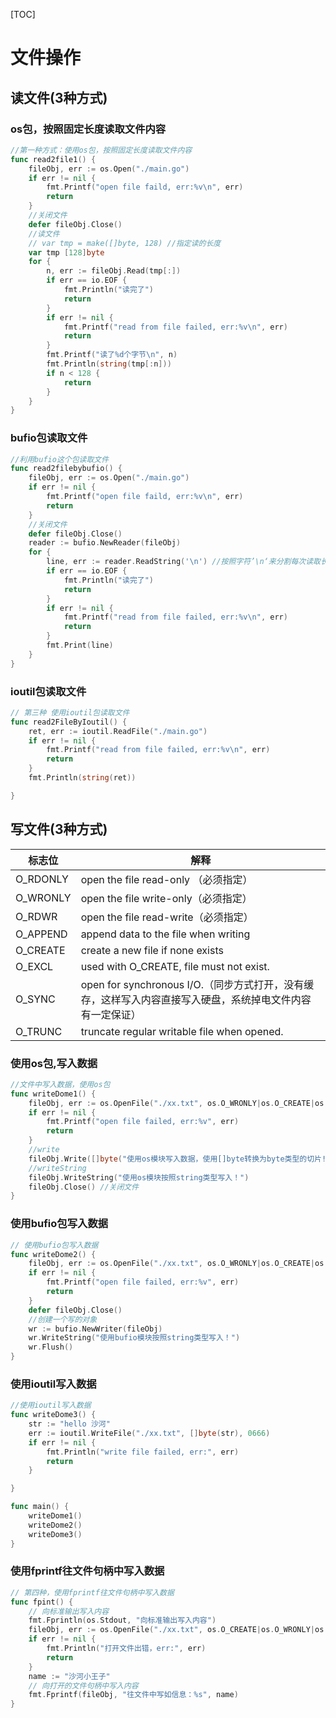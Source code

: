 [TOC]

# 文件操作

## 读文件(3种方式)

### os包，按照固定长度读取文件内容

```go
//第一种方式：使用os包，按照固定长度读取文件内容
func read2file1() {
	fileObj, err := os.Open("./main.go")
	if err != nil {
		fmt.Printf("open file faild, err:%v\n", err)
		return
	}
	//关闭文件
	defer fileObj.Close()
	//读文件
	// var tmp = make([]byte, 128) //指定读的长度
	var tmp [128]byte
	for {
		n, err := fileObj.Read(tmp[:])
		if err == io.EOF {
			fmt.Println("读完了")
			return
		}
		if err != nil {
			fmt.Printf("read from file failed, err:%v\n", err)
			return
		}
		fmt.Printf("读了%d个字节\n", n)
		fmt.Println(string(tmp[:n]))
		if n < 128 {
			return
		}
	}
}
```
### bufio包读取文件
```GO
//利用bufio这个包读取文件
func read2filebybufio() {
	fileObj, err := os.Open("./main.go")
	if err != nil {
		fmt.Printf("open file faild, err:%v\n", err)
		return
	}
	//关闭文件
	defer fileObj.Close()
	reader := bufio.NewReader(fileObj)
	for {
		line, err := reader.ReadString('\n') //按照字符’\n‘来分割每次读取长度
		if err == io.EOF {
			fmt.Println("读完了")
			return
		}
		if err != nil {
			fmt.Printf("read from file failed, err:%v\n", err)
			return
		}
		fmt.Print(line)
	}
}
```
### ioutil包读取文件
```GO
// 第三种 使用ioutil包读取文件
func read2FileByIoutil() {
	ret, err := ioutil.ReadFile("./main.go")
	if err != nil {
		fmt.Printf("read from file failed, err:%v\n", err)
		return
	}
	fmt.Println(string(ret))

}
```

## 写文件(3种方式)

| 标志位   | 解释                                                         |
| -------- | ------------------------------------------------------------ |
| O_RDONLY | open the file read-only  （必须指定）                        |
| O_WRONLY | open the file write-only（必须指定）                         |
| O_RDWR   | open the file read-write（必须指定）                         |
| O_APPEND | append data to the file when writing                         |
| O_CREATE | create a new file if none exists                             |
| O_EXCL   | used with O_CREATE, file must not exist.                     |
| O_SYNC   | open for synchronous I/O.（同步方式打开，没有缓存，这样写入内容直接写入硬盘，系统掉电文件内容有一定保证） |
| O_TRUNC  | truncate regular writable file when opened.                  |

### 使用os包,写入数据

```GO
//文件中写入数据，使用os包
func writeDome1() {
	fileObj, err := os.OpenFile("./xx.txt", os.O_WRONLY|os.O_CREATE|os.O_TRUNC, 0644)
	if err != nil {
		fmt.Printf("open file failed, err:%v", err)
		return
	}
	//write
	fileObj.Write([]byte("使用os模块写入数据，使用[]byte转换为byte类型的切片!\n"))
	//writeString
	fileObj.WriteString("使用os模块按照string类型写入！")
	fileObj.Close() //关闭文件
}
```
### 使用bufio包写入数据
```go
// 使用bufio包写入数据
func writeDome2() {
	fileObj, err := os.OpenFile("./xx.txt", os.O_WRONLY|os.O_CREATE|os.O_TRUNC, 0644)
	if err != nil {
		fmt.Printf("open file failed, err:%v", err)
		return
	}
	defer fileObj.Close()
	//创建一个写的对象
	wr := bufio.NewWriter(fileObj)
	wr.WriteString("使用bufio模块按照string类型写入！")
	wr.Flush()
}
```
### 使用ioutil写入数据
```go
//使用ioutil写入数据
func writeDome3() {
	str := "hello 沙河"
	err := ioutil.WriteFile("./xx.txt", []byte(str), 0666)
	if err != nil {
		fmt.Println("write file failed, err:", err)
		return
	}

}

func main() {
	writeDome1()
	writeDome2()
	writeDome3()
}
```

### 使用fprintf往文件句柄中写入数据
```GO
// 第四种，使用fprintf往文件句柄中写入数据
func fpint() {
	// 向标准输出写入内容
	fmt.Fprintln(os.Stdout, "向标准输出写入内容")
	fileObj, err := os.OpenFile("./xx.txt", os.O_CREATE|os.O_WRONLY|os.O_APPEND, 0644)
	if err != nil {
		fmt.Println("打开文件出错，err:", err)
		return
	}
	name := "沙河小王子"
	// 向打开的文件句柄中写入内容
	fmt.Fprintf(fileObj, "往文件中写如信息：%s", name)
}
```

